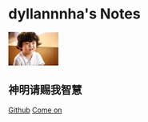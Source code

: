 # dyllannnha's Notes
![logo](智慧.jpg)

## 神明请赐我智慧

[Github](https://github.com/dyllannnha/dyllannnha.github.io)
[Come on](README.md)
